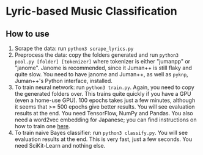# Lyric-based Music Classification

## How to use
1. Scrape the data: run `python3 scrape_lyrics.py`
2. Preprocess the data: copy the folders generated and run `python3 pool.py [folder] [tokenizer]` where tokenizer is either 
   "jumanpp" or "janome". Janome is recommended, since it Juman++ is still flaky and quite slow. You need to have 
   janome and Juman++, as well as `pyknp`, Juman++'s Python interface, installed.
3. To train neural network: run `python3 train.py`. Again, you need to copy the generated folders over. This trains quite 
   quickly if you have a GPU (even a home-use GPU). 100 epochs takes just a few minutes, although it seems that >= 500 
   epochs give better results. You will see evaluation results at the end. You need TensorFlow, NumPy and Pandas. You also need 
   a word2vec embedding for Japanese; you can find instructions on how to train one [here](https://github.com/philipperemy/japanese-words-to-vectors).
4. To train naive Bayes classifier: run `python3 classify.py`. You will see evaluation results at the end. This is very fast, 
   just a few seconds. You need SciKit-Learn and nothing else.
